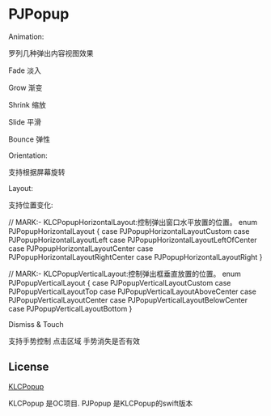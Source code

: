 #  PJPopup

Animation:

罗列几种弹出内容视图效果

Fade  淡入

Grow    渐变

Shrink  缩放

Slide   平滑

Bounce 弹性


Orientation:

支持根据屏幕旋转


Layout:


支持位置变化:

// MARK:- KLCPopupHorizontalLayout:控制弹出窗口水平放置的位置。
enum PJPopupHorizontalLayout {
case PJPopupHorizontalLayoutCustom
case PJPopupHorizontalLayoutLeft
case PJPopupHorizontalLayoutLeftOfCenter
case PJPopupHorizontalLayoutCenter
case PJPopupHorizontalLayoutRightCenter
case PJPopupHorizontalLayoutRight
}

// MARK:- KLCPopupVerticalLayout:控制弹出框垂直放置的位置。
enum PJPopupVerticalLayout {
case PJPopupVerticalLayoutCustom
case PJPopupVerticalLayoutTop
case PJPopupVerticalLayoutAboveCenter
case PJPopupVerticalLayoutCenter
case PJPopupVerticalLayoutBelowCenter
case PJPopupVerticalLayoutBottom
}


Dismiss & Touch

支持手势控制
点击区域
手势消失是否有效


## License

[KLCPopup](https://github.com/jmascia/KLCPopup)   

KLCPopup 是OC项目.
PJPopup 是KLCPopup的swift版本

